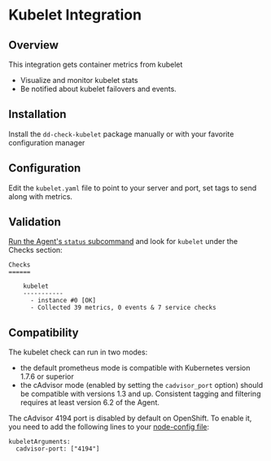 # Kubelet Integration

## Overview

This integration gets container metrics from kubelet

* Visualize and monitor kubelet stats
* Be notified about kubelet failovers and events.

## Installation

Install the `dd-check-kubelet` package manually or with your favorite configuration manager

## Configuration

Edit the `kubelet.yaml` file to point to your server and port, set tags to send along with metrics.

## Validation

[Run the Agent's `status` subcommand][1] and look for `kubelet` under the Checks section:

    Checks
    ======

        kubelet
        -----------
          - instance #0 [OK]
          - Collected 39 metrics, 0 events & 7 service checks

## Compatibility

The kubelet check can run in two modes:

- the default prometheus mode is compatible with Kubernetes version 1.7.6 or superior
- the cAdvisor mode (enabled by setting the `cadvisor_port` option) should be compatible with versions 1.3 and up. Consistent tagging and filtering requires at least version 6.2 of the Agent.

The cAdvisor 4194 port is disabled by default on OpenShift. To enable it, you need to add
the following lines to your [node-config file][2]:

```
kubeletArguments:
  cadvisor-port: ["4194"]
```


[1]: https://docs.datadoghq.com/agent/faq/agent-commands/#agent-status-and-information
[2]: https://docs.openshift.org/3.7/install_config/master_node_configuration.html#node-configuration-files
